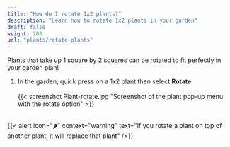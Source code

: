```yaml
---
title: "How do I rotate 1x2 plants?"
description: "Learn how to rotate 1x2 plants in your garden"
draft: false
weight: 203
url: "plants/rotate-plants"
---
```


Plants that take up 1 square by 2 squares can be rotated to fit perfectly in your garden plan!

1. In the garden, quick press on a 1x2 plant then select **Rotate**<br /><br />
{{< screenshot Plant-rotate.jpg "Screenshot of the plant pop-up menu with the rotate option" >}}<br /><br />

{{< alert icon="🌶️" context="warning" text="If you rotate a plant on top of another plant, it will replace that plant" />}}
